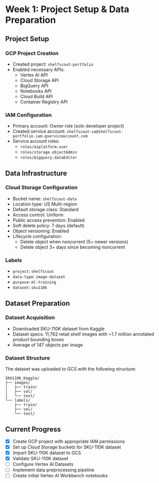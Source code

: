 # Week 1: Project Setup & Data Preparation

## Project Setup

### GCP Project Creation
- Created project: `shelfscout-portfolio`
- Enabled necessary APIs:
  - Vertex AI API
  - Cloud Storage API
  - BigQuery API
  - Notebooks API
  - Cloud Build API
  - Container Registry API

### IAM Configuration
- Primary account: Owner role (solo developer project)
- Created service account: `shelfscout-sa@shelfscout-portfolio.iam.gserviceaccount.com`
- Service account roles:
  - `roles/aiplatform.user`
  - `roles/storage.objectAdmin`
  - `roles/bigquery.dataEditor`

## Data Infrastructure

### Cloud Storage Configuration
- Bucket name: `shelfscout-data`
- Location type: US Multi-region
- Default storage class: Standard
- Access control: Uniform
- Public access prevention: Enabled
- Soft delete policy: 7 days (default)
- Object versioning: Enabled
- Lifecycle configuration:
  - Delete object when noncurrent (5+ newer versions)
  - Delete object 3+ days since becoming noncurrent

### Labels
- `project`: `shelfscout`
- `data-type`: `image-dataset`
- `purpose`: `ml-training`
- `dataset`: `sku110k`

## Dataset Preparation

### Dataset Acquisition
- Downloaded SKU-110K dataset from Kaggle
- Dataset specs: 11,762 retail shelf images with ~1.7 million annotated product bounding boxes
- Average of 147 objects per image

### Dataset Structure
The dataset was uploaded to GCS with the following structure:
```
SKU110K_Kaggle/
├── images/
│   ├── train/
│   ├── val/
│   └── test/
└── labels/
    ├── train/
    ├── val/
    └── test/
```

## Current Progress

- [x] Create GCP project with appropriate IAM permissions
- [x] Set up Cloud Storage buckets for SKU-110K dataset
- [x] Import SKU-110K dataset to GCS
- [x] Validate SKU-110K dataset
- [ ] Configure Vertex AI Datasets
- [ ] Implement data preprocessing pipeline
- [ ] Create initial Vertex AI Workbench notebooks